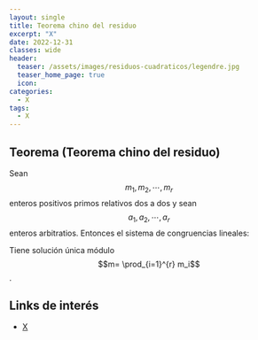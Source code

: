 ```yaml
---
layout: single
title: Teorema chino del residuo
excerpt: "X" 
date: 2022-12-31
classes: wide
header:
  teaser: /assets/images/residuos-cuadraticos/legendre.jpg  
  teaser_home_page: true
  icon: 
categories:
  - X
tags:  
  - X
---
```


## Teorema (Teorema chino del residuo)

Sean $$m_1,m_2,\cdots,m_r$$ enteros positivos primos relativos dos a dos y sean $$a_1,a_2,\cdots,a_r$$ enteros arbitratios. Entonces el sistema de congruencias lineales:

Tiene solución única módulo $$m= \prod_{i=1}^{r} m_i$$.

## Links de interés

  - <a href="X"> X </a>
